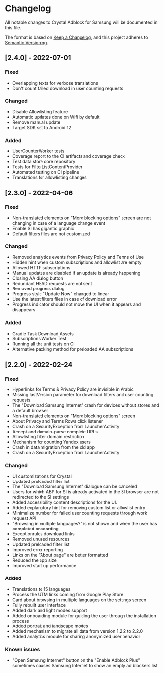 # Changelog
All notable changes to Crystal Adblock for Samsung will be documented in this file.

The format is based on [Keep a Changelog](https://keepachangelog.com/en/1.0.0/),
and this project adheres to [Semantic Versioning](https://semver.org/spec/v2.0.0.html).

## [2.4.0] - 2022-07-01
### Fixed
- Overlapping texts for verbose translations
- Don't count failed download in user counting requests

### Changed
- Disable Allowlisting feature 
- Automatic updates done on Wifi by default
- Remove manual update
- Target SDK set to Android 12

### Added
- UserCounterWorker tests
- Coverage report to the CI artifacts and coverage check
- Test data store core repository
- Tests for FilterListContentProvider
- Automated testing on CI pipeline
- Translations for allowlisting changes

## [2.3.0] - 2022-04-06
### Fixed
- Non-translated elements on "More blocking options" screen are not changing in case of a language change event
- Enable SI has gigantic graphic
- Default filters files are not customized

### Changed
- Removed analytics events from Privacy Policy and Terms of Use
- Hidden hint when custom subscriptions and allowlist are empty
- Allowed HTTP subscriptions
- Manual updates are disabled if an update is already happening
- Closing AA dialog button
- Redundant HEAD requests are not sent
- Removed progress dialog
- Progress style "Update Now" changed to linear
- Use the latest filters files in case of download error
- Progress indicator should not move the UI when it appears and disappears

### Added
- Gradle Task Download Assets
- Subscriptions Worker Test
- Running all the unit tests on CI
- Alternative packing method for preloaded AA subscriptions

## [2.2.0] - 2022-02-24
### Fixed
- Hyperlinks for Terms & Privacy Policy are invisible in Arabic
- Missing lastVersion parameter for download filters and user counting requests
- The "Download Samsung Internet" crash for devices without stores and a default browser
- Non-translated elements on "More blocking options" screen
- About Privacy and Terms Rows click listener
- Crash on a SecurityException from LauncherActivity
- Accept and domain-parse complete URLs
- Allowlisting filter domain restriction
- Mechanism for counting Yandex users
- Crash in data migration from the old app
- Crash on a SecurityException from LauncherActivity

### Changed
- UI customizations for Crystal
- Updated preloaded filter list
- The "Download Samsung Internet" dialogue can be canceled
- Users for which ABP for SI is already activated in the SI browser are not redirected to the SI settings
- Added accessibility content descriptions for the UI.
- Added explanatory hint for removing custom list or allowlist entry
- Minimalize number for failed user counting requests through work request API
- "Browsing in multiple languages?" is not shown and when the user has completed onboarding
- Exceptionrules download links
- Removed unused resources
- Updated preloaded filter list
- Improved error reporting
- Links on the "About page" are better formatted
- Reduced the app size
- Improved start up performance

### Added
- Translations to 15 languages
- Process the UTM links coming from Google Play Store
- Card about browsing in multiple languages on the settings screen
- Fully rebuilt user interface
- Added dark and light modes support
- Added onboarding module for guiding the user through the installation process
- Added portrait and landscape modes
- Added mechanism to migrate all data from version 1.2.2 to 2.2.0
- Added analytics module for sharing anonymized user behavior

### Known issues
- "Open Samsung Internet" button on the "Enable Adblock Plus" sometimes causes Samsung Internet to show an empty ad blockers list
